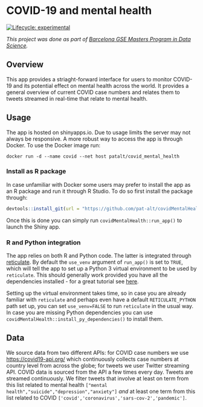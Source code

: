 
<!-- README.md is generated from README.Rmd. Please edit that file -->

# COVID-19 and mental health

<!-- badges: start -->

[![Lifecycle:
experimental](https://img.shields.io/badge/lifecycle-experimental-orange.svg)](https://www.tidyverse.org/lifecycle/#experimental)
<!-- badges: end -->

*This project was done as part of [Barcelona GSE Masters Program in Data
Science](https://www.barcelonagse.eu/study/masters-programs/data-science-methodology).*

## Overview

This app provides a striaght-forward interface for users to monitor
COVID-19 and its potential effect on mental health across the world. It
provides a general overview of current COVID case numbers and relates
them to tweets streamed in real-time that relate to mental health.

## Usage

The app is hosted on shinyapps.io. Due to usage limits the server may
not always be responsive. A more robust way to access the app is through
Docker. To use the Docker image run:

    docker run -d --name covid --net host patalt/covid_mental_health

### Install as R package

In case unfamiliar with Docker some users may prefer to install the app
as an R package and run it through R Studio. To do so first install the
package through:

``` r
devtools::install_git(url = "https://github.com/pat-alt/covidMentalHealth.git", branch = "main")
```

Once this is done you can simply run `covidMentalHealth::run_app()` to
launch the Shiny app.

### R and Python integration

The app relies on both R and Python code. The latter is integrated
through [reticulate](https://rstudio.github.io/reticulate/). By default
the `use_venv` argument of `run_app()` is set to `TRUE`, which will tell
the app to set up a Python 3 virtual environment to be used by
`reticulate`. This should generally work provided you have all the
dependencies installed - for a great tutorial see
[here](https://github.com/ranikay/shiny-reticulate-app).

Setting up the virtual environment takes time, so in case you are
already familiar with `reticulate` and perhaps even have a default
`RETICULATE_PYTHON` path set up, you can set `use_venv=FALSE` to run
`reticulate` in the usual way. In case you are missing Python
dependencies you can use `covidMentalHealth::install_py_dependencies()`
to install them.

## Data

We source data from two different APIs: for COVID case numbers we use
<https://covid19-api.org/> which continuously collects case numbers at
country level from across the globe; for tweets we user Twitter
streaming API. COVID data is sourced from the API a few times every day.
Tweets are streamed continuously. We filter tweets that involve at least
on term from this list related to mental health
`["mental health","suicide","depression","anxiety"]` *and* at least one
term from this list related to COVID
`['covid','coronavirus','sars-cov-2','pandemic']`.
